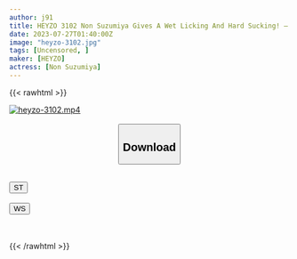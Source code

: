 ```yaml
---
author: j91
title: HEYZO 3102 Non Suzumiya Gives A Wet Licking And Hard Sucking! – Non Suzumiya
date: 2023-07-27T01:40:00Z
image: "heyzo-3102.jpg"
tags: [Uncensored, ]
maker: [HEYZO]
actress: [Non Suzumiya]
---
```



{{< rawhtml >}}

<div class="video" data-videoid="aRol4mw3paIxVj1">
    <a href="javascript:;">
        <img src="https://my.j91.asia/posts/heyzo-3102/heyzo-3102.jpg" width="WIDTH" height="HEIGHT" alt="heyzo-3102.mp4" loading="lazy">
    </a>
</div>

<script type="text/javascript" src="https://j91.asia/asset/on-demand-st.js"></script>

<br>
  <link rel="stylesheet" href="https://j91.asia/asset/bs5.css">
  
  <center>
  <button class="btn btn-primary" type="button" data-bs-toggle="collapse" data-bs-target=".multi-collapse" aria-expanded="false" aria-controls="multiCollapseExample1 multiCollapseExample2"><h2>Download</h2></button></center>
</p>
<div class="row">
  <div class="col">
    <div class="collapse multi-collapse" id="multiCollapseExample1">
      <div class="card card-body">
	      	      <br>
<div class="buttons">  
<a href="https://streamtape.to/v/aRol4mw3paIxVj1"><button class="btn-hover color-3"><i class="fa fa-download"></i> ST</button></a></div>
    </div>
  </div>
</div>
  <div class="col">
    <div class="collapse multi-collapse" id="multiCollapseExample2">
      <div class="card card-body">
	      <br>
<div class="buttons">
    <a href="https://wolfstream.tv/aRol4mw3paIxVj1.html"><button class="btn-hover color-9"><i class="fa fa-download"></i> WS</button></a></div>
<br><br>
      </div>
    </div>
  </div>
</div>

{{< /rawhtml >}}